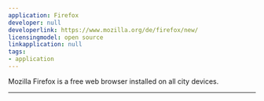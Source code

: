 ```yaml
---
application: Firefox
developer: null
developerlink: https://www.mozilla.org/de/firefox/new/
licensingmodel: open source
linkapplication: null
tags:
- application
---
```

Mozilla Firefox is a free web browser installed on all city devices.

---
